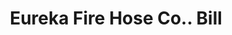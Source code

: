 ---
doi: 10.7916/D81Z5GGZ
date_other: '1900'
date_other_textual: 1900-1909
form: printed ephemera
genre:
- Invoices
name:
- Eureka Fire Hose Co.
object_in_context_url: https://biggert.cul.columbia.edu/items/view/ave_biggert_00986
subject_hierarchical_geographic:
- New York, New York, United States
subject_name:
- Eureka Fire Hose Co.
title: Eureka Fire Hose Co.. Bill
sort_title: Eureka Fire Hose Co.. Bill
call_number: ave_biggert_00986
coordinates:
- 40.71277777777778,-74.00583333333333
pid: ave_biggert_00986
identifiers: ave_biggert_00986
thumbnail: https://derivativo-2.library.columbia.edu/iiif/2/ldpd:344291/full/!256,256/0/native.jpg
permalink: "/biggert/ave_biggert_00986/"
layout: iiif-image-page
---